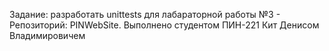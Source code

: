 Задание: разработать unittests для лабараторной работы №3 - Репозиторий: PINWebSite.
Выполнено студентом ПИН-221 Кит Денисом Владимировичем
